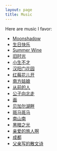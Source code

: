 ```yaml
---
layout: page
title: Music
---
```


Here are music I favor:

<ul>
    <li>
        <a href="https://music.163.com/song?id=17242930" target="_blank">Moonshadow</a>
    </li>
    <li>
        <a href="https://music.163.com/song?id=363978" target="_blank">生日快乐</a>
    </li>
    <li>
        <a href="https://music.163.com/song?id=28111814" target="_blank">Summer Wine</a>
    </li>
    <li>
        <a href="https://music.163.com/#/song?id=39635939" target="_blank">旧时光</a>
    </li>
    <li>
        <a href="http://music.163.com/#/m/song?id=1335968789" target="_blank">小生不才</a>
    </li>
    <li>
        <a href="http://music.163.com/#/m/song?id=421148387" target="_blank">汉阳门花园</a>
    </li>
    <li>
        <a href="http://music.163.com/#/m/song?id=1417723811" target="_blank">红莓花儿开</a>
    </li>
    <li>
        <a href="http://music.163.com/#/m/song?id=202373" target="_blank">南方姑娘</a>
    </li>
    <li>
        <a href="http://music.163.com/#/m/song?id=1374417362" target="_blank">从前的人</a>
    </li>
    <li>
        <a href="http://music.163.com/#/m/song?id=1347181386" target="_blank">公子向北走</a>
    </li>
    <li>
        <a href="http://music.163.com/#/m/song?id=202369" target="_blank">画</a>
    </li>
    <li>
        <a href="http://music.163.com/#/m/song?id=109998" target="_blank">贝加尔湖畔</a>
    </li>
    <li>
        <a href="http://music.163.com/#/m/song?id=421934255" target="_blank">斑马斑马</a>
    </li>
    <li>
        <a href="http://music.163.com/#/m/song?id=451370186" target="_blank">南山南</a>
    </li>
    <li>
        <a href="http://music.163.com/#/m/song?id=253968" target="_blank">黑暗之光</a>
    </li>
    <li>
        <a href="http://music.163.com/#/m/song?id=1371939273" target="_blank">亲爱的旅人啊</a>
    </li>
    <li>
        <a href="http://music.163.com/#/m/song?id=436514312" target="_blank">成都</a>
    </li>
    <li>
        <a href="http://music.163.com/#/m/song?id=417250673" target="_blank">父亲写的散文诗</a>
    </li>
</ul>